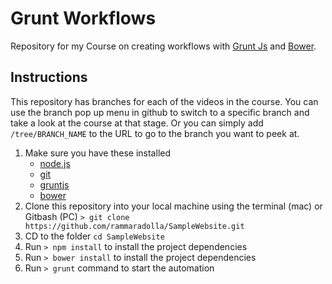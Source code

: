 # Grunt Workflows

Repository for my Course on creating workflows with [Grunt Js](gruntjs.com) and [Bower](http://bower.io).

## Instructions
This repository has branches for each of the videos in the course. You can use the branch pop up menu in github to switch to a specific branch and take a look at the course at that stage. Or you can simply add `/tree/BRANCH_NAME` to the URL to go to the branch you want to peek at.

1. Make sure you have these installed
	- [node.js](http://nodejs.org/)
	- [git](http://git-scm.com/)
	- [gruntjs](http://gruntjs.com/)
	- [bower](http://bower.io)
2. Clone this repository into your local machine using the terminal (mac) or Gitbash (PC) `> git clone https://github.com/rammaradolla/SampleWebsite.git`
3. CD to the folder `cd SampleWebsite`
4. Run `> npm install` to install the project dependencies
4. Run `> bower install` to install the project dependencies
5. Run `> grunt` command to start the automation


